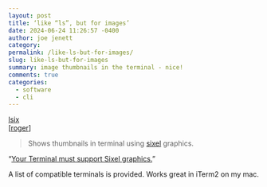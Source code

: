 ```yaml
---
layout: post
title: ‘like “ls”, but for images’
date: 2024-06-24 11:26:57 -0400
author: joe jenett
category: 
permalink: /like-ls-but-for-images/
slug: like-ls-but-for-images
summary: image thumbnails in the terminal - nice!
comments: true
categories:
  - software
  - cli
---
```

<a title="GitHub - hackerb9/lsix" href="https://github.com/hackerb9/lsix">lsix</a><br>[<a href="https://pinboard.in/u:roger">roger</a>]
<blockquote><p>Shows thumbnails in terminal using <a href="https://en.wikipedia.org/wiki/Sixel" rel="nofollow">sixel</a>
graphics.</p></blockquote>
“<a title="Please note..." href="https://github.com/hackerb9/lsix?tab=readme-ov-file#your-terminal-must-support-sixel-graphics">Your Terminal must support Sixel graphics.</a>” 

A  list of compatible terminals is provided. Works great in iTerm2 on my mac.

<a href="https://brid.gy/publish/mastodon"></a>